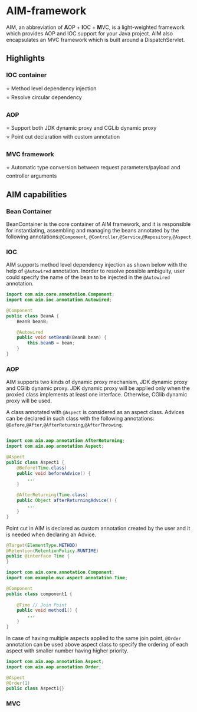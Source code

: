 # AIM-framework

AIM, an abbreviation of **A**OP + **I**OC + **M**VC, is a light-weighted framework which provides AOP and IOC support for your Java project.
AIM also encapsulates an MVC framework which is built around a DispatchServlet.

## Highlights

### IOC container
⭐️ Method level dependency injection\
⭐️ Resolve circular dependency

### AOP
⭐️ Support both JDK dynamic proxy and CGLib dynamic proxy\
⭐️ Point cut declaration with custom annotation

### MVC framework
⭐️ Automatic type conversion between request parameters/payload and controller arguments

## AIM capabilities

### Bean Container

BeanContainer is the core container of AIM framework, and it is responsible for instantiating, assembling and managing 
the beans annotated by the following annotations:```@Component```, ```@Controller```,```@Service```,```@Repository```,```@Aspect```

### IOC
AIM supports method level dependency injection as shown below with the help of ```@Autowired``` annotation. Inorder to resolve
possible ambiguity, user could specify the name of the bean to be injected in the ```@Autowired``` annotation. 

```java
import com.aim.core.annotation.Component;
import com.aim.ioc.annotation.Autowired;

@Component
public class BeanA {
    BeanB beanB;

    @Autowired
    public void setBeanB(BeanB bean) {
        this.beanB = bean;
    }
}
```

### AOP

AIM supports two kinds of dynamic proxy mechanism, JDK dynamic proxy and CGlib dynamic proxy. JDK dynamic proxy will be
applied only when the proxied class implements at least one interface. Otherwise, CGlib dynamic proxy will be used.

A class annotated with ```@Aspect``` is considered as an aspect class. Advices can be declared in such class with the following annotations:
```@Before```,```@After```,```@AfterReturning```,```@AfterThrowing```.

```java

import com.aim.aop.annotation.AfterReturning;
import com.aim.aop.annotation.Aspect;

@Aspect
public class Aspect1 {
    @Before(Time.class)
    public void beforeAdvice() {
        ...
    }

    @AfterReturning(Time.class)
    public Object afterReturningAdvice() {
        ...
    }
}
```

Point cut in AIM is declared as custom annotation created by the user and it is needed when declaring an Advice.

```java
@Target(ElementType.METHOD)
@Retention(RetentionPolicy.RUNTIME)
public @interface Time {
}

```

```java
import com.aim.core.annotation.Component;
import com.example.mvc.aspect.annotation.Time;

@Component
public class component1 {
    
    @Time // Join Point
    public void method1() {
        ...
    }
} 
```

In case of having multiple aspects applied to the same join point, ```@Order``` annotation can be used above aspect class to specify the ordering
of each aspect with smaller number having higher priority.

```java
import com.aim.aop.annotation.Aspect;
import com.aim.aop.annotation.Order;

@Aspect
@Order(1)
public class Aspect1{}
```

### MVC





